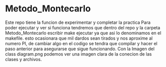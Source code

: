 # Metodo_Montecarlo
Este repo tiene la funcion de experimentar y  completar la practica 
Para poder ejecutar y ver si funciona tendremos que dentro del repo y la carpeta Metodo_Montecarlo escribir make ejecutar ya que asi lo denominamos en el makefile. esto ocasionara que mil dardos sean tirados y nos aproxime al numero PI, de cambiar algo en el codigo se tendra que compilar y hacer el paso anterior para asegurarse que sigue funcionando. Con la Imagen del class diagram.png podemos ver una imagen clara de la conecion de las clases y archivos. 
